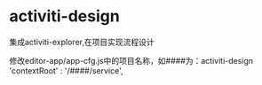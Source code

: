# activiti-design
集成activiti-explorer,在项目实现流程设计

修改editor-app/app-cfg.js中的项目名称，如####为：activiti-design
'contextRoot' : '/####/service',


